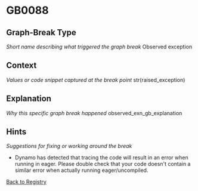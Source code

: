 # GB0088

## Graph-Break Type
*Short name describing what triggered the graph break*
Observed exception

## Context
*Values or code snippet captured at the break point*
str(raised_exception)

## Explanation
*Why this specific graph break happened*
observed_exn_gb_explanation

## Hints
*Suggestions for fixing or working around the break*
- Dynamo has detected that tracing the code will result in an error when running in eager. Please double check that your code doesn't contain a similar error when actually running eager/uncompiled.



[Back to Registry](../index.md)
